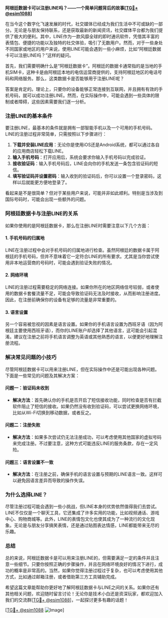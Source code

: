 **阿根廷数据卡可以注册LINE吗？——一个简单问题背后的故事[[TG💪+ @esim1088](https://t.me/s/esim1088)]**

在当今这个数字化飞速发展的时代，社交媒体已经成为我们生活中不可或缺的一部分。无论是与朋友保持联系，还是获取最新的新闻资讯，社交媒体平台都为我们提供了极大的便利。其中，LINE作为一款风靡全球的即时通讯软件，凭借其丰富的表情包、便捷的功能以及独特的社交体验，吸引了无数用户。然而，对于一些身处不同国家或地区的用户来说，使用LINE可能会遇到一些小麻烦，比如“阿根廷数据卡可以注册LINE吗？”这样的疑问。

首先，我们需要明确什么是“阿根廷数据卡”。阿根廷的数据卡通常指的是当地的手机SIM卡，这种卡是由阿根廷本地的电信运营商提供的，支持阿根廷地区的电话号码和网络服务。那么，这类数据卡是否能够用于注册LINE呢？

答案是肯定的。理论上，只要你的设备能够正常连接到互联网，并且拥有有效的手机号码，就可以成功注册LINE。然而，在实际操作中，可能会遇到一些具体的限制或者障碍，这些因素需要我们逐一分析。

### **注册LINE的基本条件**

要注册LINE，最基本的条件就是拥有一部智能手机以及一个可用的手机号码。LINE的注册过程非常简单，只需按照以下步骤进行：

1. **下载并安装LINE应用**：无论你是使用iOS还是Android系统，都可以通过各自的应用商店轻松下载LINE。
2. **输入手机号码**：打开应用后，系统会要求你输入手机号码以完成验证。
3. **接收验证码**：输入手机号码后，LINE会向你的手机发送一条包含验证码的短信。
4. **填写验证码并设置密码**：输入收到的验证码后，你可以设置一个登录密码，这样以后就能更方便地登录了。

看起来是不是很简单？但对于某些用户来说，可能并非如此顺利。特别是当涉及到国际号码时，可能会出现一些额外的问题。

### **阿根廷数据卡与注册LINE的关系**

如果你使用的是阿根廷数据卡，那么在注册LINE时需要注意以下几个方面：

#### **1. 手机号码的归属地**
LINE在注册过程中会对手机号码的归属地进行检查。虽然阿根廷的数据卡属于阿根廷的手机号码，但并不意味着它一定符合LINE的所有要求。尤其是当你尝试使用非本地运营商的号码时，可能会遇到验证失败的情况。

#### **2. 网络环境**
LINE的注册过程需要稳定的网络连接。如果你所在的地区网络信号较弱，或者使用的数据卡套餐流量不足，可能会导致验证码无法及时接收，从而影响注册进度。因此，在注册前确保你的设备有足够的流量是非常重要的。

#### **3. 语言设置**
另一个容易被忽视的因素是语言设置。如果你的手机语言设置为西班牙语（因为阿根廷主要使用西班牙语），而你的LINE账户却选择了其他语言，这可能会引起混淆。建议在注册之前将手机语言调整为英语或其他熟悉的语言，以便更好地理解注册流程。

### **解决常见问题的小技巧**

尽管阿根廷数据卡可以用来注册LINE，但在实际操作中还是可能出现各种问题。下面是一些常见的问题及其解决方案：

#### **问题一：验证码未收到**
- **解决方法**：首先确认你的手机是否开启了短信接收功能，同时检查是否有拦截软件阻止了短信的接收。如果仍然没有收到验证码，可以尝试更换网络环境，比如从Wi-Fi切换到移动数据，或者反之。

#### **问题二：注册失败**
- **解决方法**：如果多次尝试仍无法注册成功，可以考虑使用其他国家的虚拟号码来完成注册。不过要注意，这种方式可能违反LINE的服务条款，存在一定风险。

#### **问题三：语言设置不一致**
- **解决方法**：在注册之前，确保手机的语言设置与预期的LINE语言一致。这样可以避免因语言差异而导致的操作失误。

### **为什么选择LINE？**

尽管注册过程可能会遇到一些小挑战，但LINE本身的优势依然值得我们去尝试。LINE不仅仅是一个聊天工具，它还集成了许多实用的功能，比如视频通话、游戏中心、购物商城等。此外，LINE的表情包文化也使其成为了一种流行的文化现象。无论是与朋友分享搞笑表情，还是通过贴图表达情感，LINE都能带来无尽的乐趣。

### **总结**

总的来说，阿根廷数据卡是可以用来注册LINE的，但需要满足一定的条件并且注意一些细节。只要你按照正确的步骤操作，并且在网络环境良好的情况下进行，成功的概率是非常高的。当然，如果你觉得注册过程过于复杂，也可以考虑使用其他方式，比如通过邮箱注册，或者借助第三方工具辅助完成。

希望这篇文章能帮助你更好地了解阿根廷数据卡与LINE之间的关系。如果你还有其他相关问题，欢迎随时留言讨论！无论你是技术小白还是资深玩家，都欢迎加入我们的交流群[[TG💪+ @esim1088](https://t.me/s/esim1088)]，一起探讨更多有趣的话题！

[[TG💪+ @esim1088](https://t.me/s/esim1088) ![Image](https://i.postimg.cc/4NQfJmqS/Snipaste-2025-05-13-00-14-12.png)]